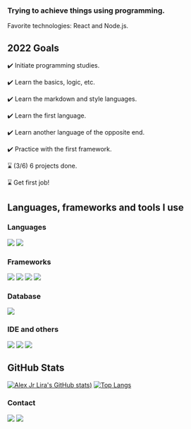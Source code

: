 ### Trying to achieve things using programming. 
<p>Favorite technologies: React and Node.js.</p>

## 2022 Goals
<p>✔️ Initiate programming studies.</p>
<p>✔️ Learn the basics, logic, etc.</p>
<p>✔️ Learn the markdown and style languages.</p>
<p>✔️ Learn the first language.</p>
<p>✔️ Learn another language of the opposite end.</p>
<p>✔️ Practice with the first framework.</p>
<p>⌛ (3/6) 6 projects done.</p>
<p>⌛ Get first job!</p>


## Languages, frameworks and tools I use

### <p>Languages</p>

![](https://img.shields.io/badge/JavaScript-323330?style=for-the-badge&logo=javascript&logoColor=F7DF1E)
![](https://img.shields.io/badge/Python-FFD43B?style=for-the-badge&logo=python&logoColor=blue)

### <p> Frameworks</p>
![](https://img.shields.io/badge/React-20232A?style=for-the-badge&logo=react&logoColor=61DAFB)
![](https://img.shields.io/badge/Node.js-339933?style=for-the-badge&logo=nodedotjs&logoColor=white)
![](https://img.shields.io/badge/Django-092E20?style=for-the-badge&logo=django&logoColor=green)
![](https://img.shields.io/badge/django%20rest-ff1709?style=for-the-badge&logo=django&logoColor=white)

### <p> Database</p>
![](https://img.shields.io/badge/MySQL-005C84?style=for-the-badge&logo=mysql&logoColor=white)

### <p> IDE and others</p>
![](https://img.shields.io/badge/VSCode-0078D4?style=for-the-badge&logo=visual%20studio%20code&logoColor=white)
![](https://img.shields.io/badge/prettier-1A2C34?style=for-the-badge&logo=prettier&logoColor=F7BA3E)
![](https://img.shields.io/badge/GIT-E44C30?style=for-the-badge&logo=git&logoColor=white)


## GitHub Stats
[![Alex Jr Lira's GitHub stats](https://github-readme-stats.vercel.app/api?username=mythsphinx&theme=algolia&show_icons=true))](https://github.com/mythsphinx/github-readme-stats)
[![Top Langs](https://github-readme-stats.vercel.app/api/top-langs/?username=mythsphinx&layout=compact&theme=algolia&show_icons=true)](https://github.com/mythsphinx/github-readme-stats)

### <p>Contact</p>
![](https://img.shields.io/badge/Discord-Myth2743-5865F2?style=for-the-badge&logo=discord&color=5865F2&colorA=black)
<a href="https://www.linkedin.com/in/alex-jr-lira-3a9b53214/" alt="LinkedIn">
  <img src="https://img.shields.io/badge/-Linkedin-0e76a8?style=for-the-badge&logo=Linkedin&logoColor=white&link=https://www.linkedin.com/in/alex-jr-lira-3a9b53214/" /></a>

<!--

![](https://img.shields.io/badge/C%23-239120?style=for-the-badge&logo=c-sharp&logoColor=white)

![](https://img.shields.io/badge/Vue.js-35495E?style=for-the-badge&logo=vuedotjs&logoColor=4FC08D)

![](https://img.shields.io/badge/.NET-512BD4?style=for-the-badge&logo=dotnet&logoColor=white)

![](https://img.shields.io/badge/MongoDB-4EA94B?style=for-the-badge&logo=mongodb&logoColor=white)




**MythSphinx/mythsphinx** is a ✨ _special_ ✨ repository because its `README.md` (this file) appears on your GitHub profile.

Here are some ideas to get you started:

- 🔭 I’m currently working on ...
- 🌱 I’m currently learning ...
- 👯 I’m looking to collaborate on ...
- 🤔 I’m looking for help with ...
- 💬 Ask me about ...
- 📫 How to reach me: ...
- 😄 Pronouns: ...
- ⚡ Fun fact: ...
-->
